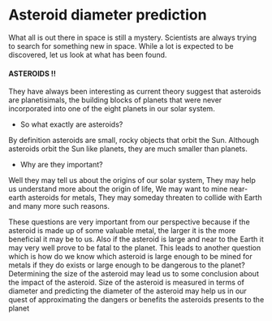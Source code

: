 # Asteroid diameter prediction
What all is out there in space is still a mystery. Scientists are always trying to search for something new in space. While a lot is expected to be discovered, let us look at what has been found.

#### ASTEROIDS !! 
They have always been interesting as current theory suggest that asteroids are planetisimals, the building blocks of planets that were never incorporated into one of the eight planets in our solar system.

- So what exactly are asteroids? 

By definition asteroids are small, rocky objects that orbit the Sun. Although asteroids orbit the Sun like planets, they are much smaller than planets.

- Why are they important? 

Well they may tell us about the origins of our solar system, They may help us understand more about the origin of life, We may want to mine near-earth asteroids for metals, They may someday threaten to collide with Earth and many more such reasons.

These questions are very important from our perspective because if the asteroid is made up of some valuable metal, the larger it is the more beneficial it may be to us. Also if the asteroid is large and near to the Earth it may very well prove to be fatal to the planet. This leads to another question which is how do we know which asteroid is large enough to be mined for metals if they do exists or large enough to be dangerous to the planet?
Determining the size of the asteroid may lead us to some conclusion about the impact of the asteroid. Size of the asteroid is measured in terms of diameter and predicting the diameter of the asteroid may help us in our quest of approximating the dangers or benefits the asteroids presents to the planet 

